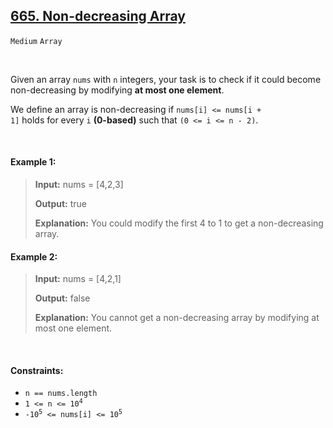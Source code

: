 ## [665. Non-decreasing Array](https://leetcode.com/problems/non-decreasing-array/)

<code>Medium</code> <code>Array</code>

<br>

Given an array <code>nums</code> with <code>n</code> integers, your task is to check if it could become non-decreasing by modifying __at most one element__.

We define an array is non-decreasing if <code>nums[i] <= nums[i + 1]</code> holds for every <code>i</code> __(0-based)__ such that <code>(0 <= i <= n - 2)</code>.

<br>

#### Example 1:

> __Input:__ nums = [4,2,3]
>
> __Output:__ true
>
> __Explanation:__ You could modify the first 4 to 1 to get a non-decreasing array.

#### Example 2:

> __Input:__ nums = [4,2,1]
>
> __Output:__ false
>
> __Explanation:__ You cannot get a non-decreasing array by modifying at most one element.

<br>

#### Constraints:

- <code>n == nums.length</code>
- <code>1 <= n <= 10<sup>4</sup></code>
- <code>-10<sup>5</sup> <= nums[i] <= 10<sup>5</sup></code>